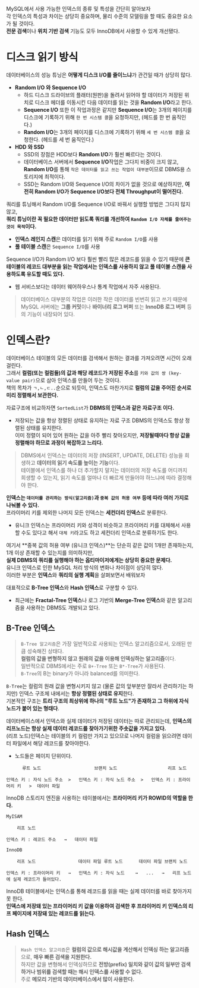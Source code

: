 
MySQL에서 사용 가능한 인덱스의 종류 및 특성을 간단히 알아보자  
각 인덱스의 특성과 차이는 상당히 중요하며, 물리 수준의 모델링을 할 때도 중요한 요소가 될 것이다.  
**전문 검색**이나 **위치 기반 검색** 기능도 모두 InnoDB에서 사용할 수 있게 개선됐다.  


# 디스크 읽기 방식

데이터베이스의 성능 튜닝은 **어떻게 디스크 I/O를 줄이느냐**가 관건일 때가 상당히 많다.  

- **Random I/O 와 Sequence I/O**
  - 하드 디스크 드라이브의 플래터(원판)을 돌려서 읽어야 할 데이터가 저장된 위치로 디스크 헤더를 이동시킨 다음 데이터를 읽는 것을 **Random I/O**라고 한다.
  - **Sequence I/O** 또한 이 작업과정은 같지만 **Sequence I/O**는 3개의 페이지를 디스크에 기록하기 위해 `한 번 시스템 콜`을 요청하지만, (헤드를 한 번 움직인다.)
  - **Random I/O**는 3개의 페이지를 디스크에 기록하기 위해 `세 번 시스템 콜`을 요청한다. (헤드를 세 번 움직인다.)
- **HDD 와 SSD**
  - SSD의 장점은 HDD보다 **Random I/O**가 훨씬 빠르다는 것이다.  
  - 데이터베이스 서버에서 **Sequence I/O**작업은 그다지 비중이 크지 않고, **Random I/O**를 통해 `작은 데이터를 읽고 쓰는 작업이 대부분`이므로 DBMS용 스토리지에 최적이다.  
  - SSD는 Random I/O와 Sequence I/O의 차이가 없을 것으로 예상하지만, **여전히 Random I/O가 Sequence I/O보다 전체 Throughput이 떨어진다.**
  
쿼리를 튜닝해서 Random I/O를 Sequence I/O로 바꿔서 실행할 방법은 그다지 많지 않고,  
**쿼리 튜닝이란 꼭 필요한 데이터만 읽도록 쿼리를 개선하여 `Random I/O 자체를 줄여주는것이 목적`이다.**  
- **인덱스 레인지 스캔**은 데이터를 읽기 위해 주로 `Random I/O`를 사용
- **풀 테이블 스캔**은 `Sequence I/O`를 사용
  
Sequence I/O가 Random I/O 보다 훨씬 빨리 많은 레코드를 읽을 수 있기 때문에 **큰 테이블의 레코드 대부분을 읽는 작업에서는 인덱스를 사용하지 않고 풀 테이블 스캔을 사용하도록 유도할 때도 있다.**  
- 웹 서비스보다는 데이터 웨어하우스나 통계 작업에서 자주 사용된다.

> 데이터베이스 대부분의 작업은 이러한 작은 데이터를 빈번히 읽고 쓰기 때문에 MySQL 서버에는 **그룹 커밋**이나 **바이너리 로그 버퍼** 또는 **InnoDB 로그 버퍼** 등의 기능이 내장되어 있다.

# 인덱스란?

데이터베이스 테이블의 모든 데이터를 검색해서 원하는 결과를 가져오려면 시간이 오래 걸린다.  
그래서 **컬럼(또는 컬럼들)의 값과 해당 레코드가 저장된 주소**를 `키와 값의 쌍 (key-value pair)`으로 삼아 인덱스를 만들어 두는 것이다.  
책의 목차가 `ㄱ,ㄴ,ㄷ..`순으로 되듯이, 인덱스도 마찬가지로 **컬럼의 값을 주어진 순서로 미리 정렬해서 보관한다.**  
  
자료구조에 비교하자면 `SortedList`가 **DBMS의 인덱스과 같은 자료구조 이다.**  
- 저장되는 값을 항상 정렬된 상태로 유지하는 자료 구조
DBMS의 인덱스도 항상 정렬된 상태를 유지한다.  
이미 정렬이 되어 있어 원하는 값을 아주 빨리 찾아오지만, **저장될때마다 항상 값을 정렬해야 하므로 과정이 복잡하고 느리다.**  
  
> DBMS에서 인덱스는 데이터의 저장 (INSERT, UPDATE, DELETE) 성능을 희생하고 **데이터의 읽기 속도를 높이는 기능**이다.  
> 테이블에서 인덱스를 하나 더 추가할지 말지는 데이터의 저장 속도를 어디까지 희생할 수 있는지, 읽기 속도를 얼마나 더 빠르게 만들어야 하느냐에 따라 결정해야 한다.  
  
**인덱스는 `데이터를 관리하는 방식(알고리즘)`과 `중복 값의 허용 여부` 등에 따라 여러 가지로 나눠볼 수 있다.**  
프라이머리 키를 제외한 나머지 모든 인덱스는 **세컨더리 인덱스**로 분류한다.  
- 유니크 인덱스는 프라이머리 키와 성격이 비슷하고 프라이머리 키를 대체해서 사용할 수도 있다고 해서 `대체 키`라고도 하고 세컨더리 인덱스로 분류하기도 한다.  
  
여기서 **중복 값의 허용 여부 (유니크 인덱스)**는 단순히 같은 값이 1개만 존재하는지, 1개 이상 존재할 수 있는지를 의미하지만,  
**실제 DBMS의 쿼리를 실행해야 하는 옵티마이저에게는 상당히 중요한 문제다.**  
유니크 인덱스로 인한 MySQL 처리 방식의 변화나 차이점이 상당히 많다.  
이러한 부분은 **인덱스**와 **쿼리의 실행 계획**을 살펴보면서 배워보자  
  
대표적으로 **B-Tree 인덱스**와 **Hash 인덱스**로 구분할 수 있다.  
- 최근에는 **Fractal-Tree 인덱스**나 로그 기반의 **Merge-Tree 인덱스**와 같은 알고리즘을 사용하는 DBMS도 개발되고 있다.
  
## B-Tree 인덱스

> `B-Tree 알고리즘`은 가장 일반적으로 사용되는 인덱스 알고리즘으로서, 오래된 만큼 성숙해진 상태다.  
> **컬럼의 값을 변형하지 않고 원래의 값을 이용해 인덱싱하는 알고리즘**이다.  
> 일반적으로 DBMS에서는 주로 `B+-Tree` 또는 `B*-Tree`가 사용된다.  
> `B-Tree`의 B는 binary가 아니라 balanced를 의미한다.

`B-Tree`는 컬럼의 원래 값을 변형시키지 않고 (물론 값의 앞부분만 잘라서 관리하기는 하지만) 인덱스 구조체 내에서는 **항상 정렬된 상태로 유지**한다.  
기본적인 구조는 **트리 구조의 최상위에 하나의 "루트 노드"가 존재하고 그 하위에 자식 노드가 붙어 있는 형태다**.  
  
데이터베이스에서 인덱스와 실제 데이터가 저장된 데이터는 따로 관리되는데, **인덱스의 리프노드는 항상 실제 데이터 레코드를 찾아가기위한 주솟값을 가지고 있다.**  
(리프 노드)인덱스는 테이블의 키 컬럼만 가지고 있으므로 나머지 컬럼을 읽으려면 데이터 파일에서 해당 레코드를 찾아야한다.  
- 노드들은 페이지 단위이다.

```
      루트 노드                    브랜치 노드                   리프 노드

인덱스 키 : 자식 노드 주소  >   인덱스 키 : 자식 노드 주소  >   인덱스 키 : 프라이머리 키   >  데이터 파일
```

InnoDB 스토리지 엔진을 사용하는 테이블에서는 **프라이머리 키가 ROWID의 역할을 한다.**  

```
MyISAM

    리프 노드

인덱스 키 : 레코드 주소   →   데이터 파일

InnoDB

    리프 노드                데이터 파일 루트 노드      데이터 파일 브랜치 노드
                
인덱스 키 : 프라이머리 키   →   인덱스 키 : 자식 노드    →   ...   →   리프 노드에 실제 레코드가 들어있다.
```

InnoDB 테이블에서는 인덱스를 통해 레코드를 읽을 때는 실제 데이터를 바로 찾아가지 못 한다.  
**인덱스에 저장돼 있는 프라이머리 키 값을 이용하여 검색한 후 프라이머리 키 인덱스의 리프 페이지에 저장돼 있는 레코드를 읽는다.**  


## Hash 인덱스

> `Hash 인덱스 알고리즘`은 **컬럼의 값으로 해시값을 계산해서 인덱싱 하는 알고리즘**으로, **매우 빠른 검색을 지원한다.**  
> 하지만 값을 변형해서 인덱싱하므로 **전방(prefix) 일치와 같이 값의 일부만 검색하거나 범위를 검색할 때는 해시 인덱스를 사용할 수 없다.**  
> 주로 **메모리 기반의 데이터베이스에서 많이 사용한다.**

